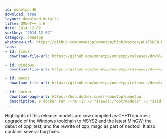 ```yaml
---
id: omnetpp-46
download: true
layout: download-details
title: OMNeT++ 4.6
date: 2014-12-02
sortkey: "2014-12-02"
category: omnetpp
whatsnew-url: https://github.com/omnetpp/omnetpp/blob/master/WHATSNEW.md#omnet-46-dec-2014
tabs:
- id: linux
  download-file-url: https://github.com/omnetpp/omnetpp/releases/download/omnetpp-4.6/omnetpp-4.6-src.tgz

- id: windows
  download-file-url: https://github.com/omnetpp/omnetpp/releases/download/omnetpp-4.6/omnetpp-4.6-src-windows.zip

- id: macos
  download-file-url: https://github.com/omnetpp/omnetpp/releases/download/omnetpp-4.6/omnetpp-4.6-src.tgz

- id: docker
  download-page-url: https://hub.docker.com/r/omnetpp/omnetpp
  description: $ docker run --rm -it -v "$(pwd):/root/models" -u "$(id -u):$(id -g)" omnetpp/omnetpp:u18.04-4.6
---
```


Highlights of this release: models are now compiled as C++11 sources; upgrade of
the Windows toolchain to MSYS2 and the latest MinGW; the debut of opp_test; and
the rewrite of opp_msgc as part of nedtool. It also contains several bug fixes.
